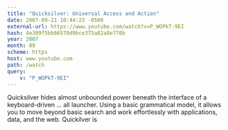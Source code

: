 ```yaml
---
title: "Quicksilver: Universal Access and Action"
date: 2007-09-21 10:44:23 -0500
external-url: https://www.youtube.com/watch?v=P_WOPkT-9EI
hash: 4e309f5bb66570d9bce375a82a8e770b
year: 2007
month: 09
scheme: https
host: www.youtube.com
path: /watch
query:
    v: "P_WOPkT-9EI"
---
```


Quicksilver hides almost unbounded power beneath the interface of a keyboard-driven  ... all  launcher. Using a basic grammatical model, it allows you to move beyond basic search and work effortlessly with applications, data, and the web. Quickilver is
